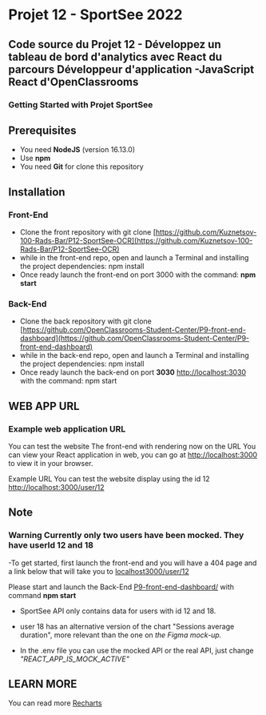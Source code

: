 # Projet 12 - SportSee 2022

## Code source du Projet 12 - Développez un tableau de bord d'analytics avec React du parcours Développeur d'application -JavaScript React d'OpenClassrooms

### Getting Started with Projet SportSee

## Prerequisites

- You need **NodeJS** (version 16.13.0)
- Use **npm**
- You need **Git** for clone this repository

## Installation

### **Front-End**

- Clone the front repository with git clone [https://github.com/Kuznetsov-100-Rads-Bar/P12-SportSee-OCR](https://github.com/Kuznetsov-100-Rads-Bar/P12-SportSee-OCR)
- while in the front-end repo, open and launch a Terminal and installing the project dependencies: npm install
- Once ready launch the front-end on port 3000 with the command: **npm start**

### **Back-End**

- Clone the back repository with git clone [https://github.com/OpenClassrooms-Student-Center/P9-front-end-dashboard](https://github.com/OpenClassrooms-Student-Center/P9-front-end-dashboard)
- while in the back-end repo, open and launch a Terminal and installing the project dependencies: npm install
- Once ready launch the back-end on port **3030** [http://localhost:3030](http://localhost:3030) with the command: npm start

## WEB APP URL

### Example web application URL

You can test the website
The front-end with rendering now on the URL
You can view your React application in web, you can go at [http://localhost:3000](http://localhost:3000) to view it in your browser.

Example URL
You can test the website display using the id 12 [http://localhost:3000/user/12](http://localhost:3000/user/12)

## Note

### **Warning**                                                                    Currently only two users have been mocked. They have userId 12 and 18

-To get started, first launch the front-end and you will have a 404 page and a link below that will take you to [localhost3000/user/12](localhost3000/user/12)

Please start and launch the Back-End [P9-front-end-dashboard/](P9-front-end-dashboard/) with command **npm start**

- SportSee API only contains data for users with id 12 and 18.
- user 18 has an alternative version of the chart "Sessions average duration", more relevant than the one on *the Figma mock-up.*

- In the .env file you can use the mocked API or the real API, just change *"REACT_APP_IS_MOCK_ACTIVE"*

## LEARN MORE

You can read more
[Recharts](https://recharts.org/en-US)
